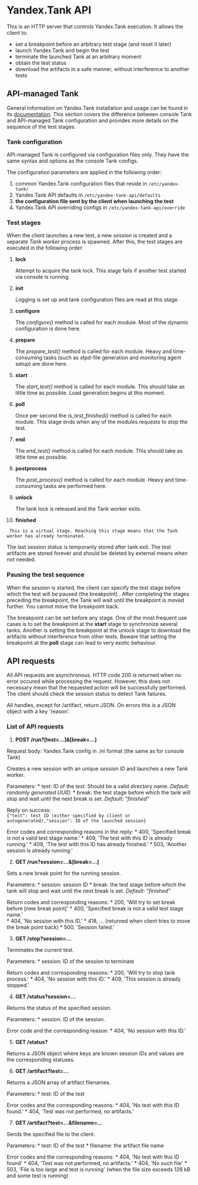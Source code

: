 Yandex.Tank API
===============

This is an HTTP server that controls Yandex.Tank execution. It allows the client to:
* set a breakpoint before an arbitrary test stage (and reset it later)
* launch Yandex.Tank and begin the test
* terminate the launched Tank at an arbitrary moment
* obtain the test status
* download the artifacts in a safe manner, without interference to another tests 

API-managed Tank 
------------------
General information on Yandex.Tank installation and usage can be found in its [documentation](http://yandextank.readthedocs.org).
This section covers the difference between console Tank and API-managed Tank configuration and provides more details on the sequence of the test stages.

### Tank configuration
API-managed Tank is configured via configuration files only. They have the same syntax and options as the console Tank configs. 

The configuration parameters are applied in the following order:
  1. common Yandex.Tank configuration files that reside in `/etc/yandex-tank/`
  2. Yandex.Tank API defaults in `/etc/yandex-tank-api/defaults`
  3. **the configuration file sent by the client when launching the test**
  4. Yandex.Tank API overriding configs in `/etc/yandex-tank-api/override`

### Test stages

When the client launches a new test, a new *session* is created and a separate *Tank worker* process is spawned. After this, the test stages are executed in the following order:
  1. **lock**

     Attempt to acquire the tank lock. This stage fails if another test started via console is running.

  2. **init**

     Logging is set up and tank configuration files are read at this stage.

  3. **configure**

     The *configure()* method is called for each module. Most of the dynamic configuration is done here.

  4. **prepare**

     The *prepare_test()* method is called for each module. Heavy and time-consuming tasks (such as stpd-file generation and monitoring agent setup) are done here.

  5. **start**

     The *start_test()* method is called for each module. This should take as little time as possible. Load generation begins at this moment.

  6. **poll**

     Once per second the *is_test_finished()* method is called for each module. This stage ends when any of the modules requests to stop the test.

  7. **end** 

     The *end_test()* method is called for each module. This should take as little time as possible.

  8. **postprocess**

     The *post_process()* method is called for each module. Heavy and time-consuming tasks are performed here.

  9. **unlock**

     The tank lock is released and the Tank worker exits.

  10. **finished**

     This is a virtual stage. Reaching this stage means that the Tank worker has already terminated.

The last session status is temporarily stored after tank exit.
The test artifacts are stored forever and should be deleted by external means when not needed.

### Pausing the test sequence
When the session is started, the client can specify the test stage before which the test will be paused (the breakpoint) . 
After completing the stages preceding the breakpoint, the Tank will wait until the breakpoint is moved further. You cannot move the breakpoint back. 

The breakpoint can be set before any stage. One of the most frequent use cases is to set the breakpoint at the **start** stage to synchronize several tanks.
Another is setting the breakpoint at the unlock stage to download the artifacts without interference from other tests.
Beware that setting the breakpoint at the **poll** stage can lead to very exotic behaviour.

API requests
-----------

All API requests are asynchronous. HTTP code 200 is returned when no error occured while processing the request. 
However, this does not necessary mean that the requested action will be successfully performed. 
The client should check the session status to detect Tank failures.

All handles, except for /artifact, return JSON. On errors this is a JSON object with a key 'reason'.

### List of API requests
1. **POST /run?[test=...]&[break=...]**

  Request body: Yandex.Tank config in .ini format (the same as for console Tank)

  Creates a new session with an unique *session ID* and launches a new Tank worker.

  Parameters:
    * test: ID of the *test*. Should be a valid directory name. *Default: randomly generated UUID.*
    * break: the test stage before which the tank will stop and wait until the next break is set. *Default: "finished"*

  Reply on success:     
  `{"test": test ID (either specified by client or autogenerated),"session": ID of the launched session}`

  Error codes and corresponding reasons in the reply:
    * 400, 'Specified break is not a valid test stage name.' 
    * 409, 'The test with this ID is already running.'
    * 409, 'The test with this ID has already finished.'
    * 503, 'Another session is already running.'

2. **GET /run?session=...&[break=...]**

  Sets a new break point for the running session.

  Parameters:
    * session: session ID
    * break: the test stage before which the tank will stop and wait until the next break is set. *Default: "finished"*

  Return codes and corresponding reasons:
    * 200, 'Will try to set break before [new break point]'
    * 400, 'Specified break is not a valid test stage name.'           
    * 404, 'No session with this ID.'
    * 418, ... (returned when client tries to move the break point back)
    * 500, 'Session failed.'

3. **GET /stop?session=...**

  Terminates the current test.

  Parameters:
    * session: ID of the session to terminate

  Return codes and corresponding reasons:
    * 200, 'Will try to stop tank process.'
    * 404, 'No session with this ID.'
    * 409, 'This session is already stopped.'

4. **GET /status?session=...**

  Returns the status of the specified session.

  Parameters:
    * session: ID of the session.

  Error code and the corresponding reason:
    * 404, 'No session with this ID.'

5. **GET /status?**

  Returns a JSON object where keys are known session IDs and values are the corresponding statuses.

6. **GET /artifact?test=...**

  Returns a JSON array of artifact filenames.

  Parameters:
    * test: ID of the test

  Error codes and the corresponding reasons:
    * 404, 'No test with this ID found.'
    * 404, 'Test was not performed, no artifacts.'

7. **GET /artifact?test=...&filename=...**

  Sends the specified file to the client.

  Parameters:
    * test: ID of the test
    * filename: the artifact file name

  Error codes and the corresponding reasons:
    * 404, 'No test with this ID found'
    * 404, 'Test was not performed, no artifacts.'
    * 404, 'No such file'
    * 503, 'File is too large and test is running' (when the file size exceeds 128 kB and some test is running)

 
